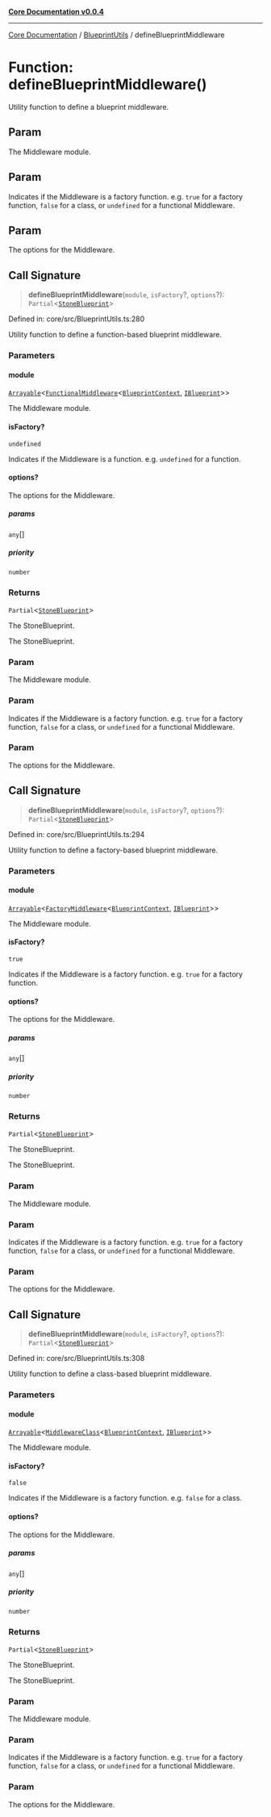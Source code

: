 [**Core Documentation v0.0.4**](../../README.md)

***

[Core Documentation](../../modules.md) / [BlueprintUtils](../README.md) / defineBlueprintMiddleware

# Function: defineBlueprintMiddleware()

Utility function to define a blueprint middleware.

## Param

The Middleware module.

## Param

Indicates if the Middleware is a factory function. e.g. `true` for a factory function, `false` for a class, or `undefined` for a functional Middleware.

## Param

The options for the Middleware.

## Call Signature

> **defineBlueprintMiddleware**(`module`, `isFactory`?, `options`?): `Partial`\<[`StoneBlueprint`](../../options/StoneBlueprint/interfaces/StoneBlueprint.md)\>

Defined in: core/src/BlueprintUtils.ts:280

Utility function to define a function-based blueprint middleware.

### Parameters

#### module

[`Arrayable`](../../declarations/type-aliases/Arrayable.md)\<[`FunctionalMiddleware`](../../declarations/type-aliases/FunctionalMiddleware.md)\<[`BlueprintContext`](../../declarations/interfaces/BlueprintContext.md), [`IBlueprint`](../../declarations/type-aliases/IBlueprint.md)\>\>

The Middleware module.

#### isFactory?

`undefined`

Indicates if the Middleware is a function. e.g. `undefined` for a function.

#### options?

The options for the Middleware.

##### params

`any`[]

##### priority

`number`

### Returns

`Partial`\<[`StoneBlueprint`](../../options/StoneBlueprint/interfaces/StoneBlueprint.md)\>

The StoneBlueprint.

The StoneBlueprint.

### Param

The Middleware module.

### Param

Indicates if the Middleware is a factory function. e.g. `true` for a factory function, `false` for a class, or `undefined` for a functional Middleware.

### Param

The options for the Middleware.

## Call Signature

> **defineBlueprintMiddleware**(`module`, `isFactory`?, `options`?): `Partial`\<[`StoneBlueprint`](../../options/StoneBlueprint/interfaces/StoneBlueprint.md)\>

Defined in: core/src/BlueprintUtils.ts:294

Utility function to define a factory-based blueprint middleware.

### Parameters

#### module

[`Arrayable`](../../declarations/type-aliases/Arrayable.md)\<[`FactoryMiddleware`](../../declarations/type-aliases/FactoryMiddleware.md)\<[`BlueprintContext`](../../declarations/interfaces/BlueprintContext.md), [`IBlueprint`](../../declarations/type-aliases/IBlueprint.md)\>\>

The Middleware module.

#### isFactory?

`true`

Indicates if the Middleware is a factory function. e.g. `true` for a factory function.

#### options?

The options for the Middleware.

##### params

`any`[]

##### priority

`number`

### Returns

`Partial`\<[`StoneBlueprint`](../../options/StoneBlueprint/interfaces/StoneBlueprint.md)\>

The StoneBlueprint.

The StoneBlueprint.

### Param

The Middleware module.

### Param

Indicates if the Middleware is a factory function. e.g. `true` for a factory function, `false` for a class, or `undefined` for a functional Middleware.

### Param

The options for the Middleware.

## Call Signature

> **defineBlueprintMiddleware**(`module`, `isFactory`?, `options`?): `Partial`\<[`StoneBlueprint`](../../options/StoneBlueprint/interfaces/StoneBlueprint.md)\>

Defined in: core/src/BlueprintUtils.ts:308

Utility function to define a class-based blueprint middleware.

### Parameters

#### module

[`Arrayable`](../../declarations/type-aliases/Arrayable.md)\<[`MiddlewareClass`](../../declarations/type-aliases/MiddlewareClass.md)\<[`BlueprintContext`](../../declarations/interfaces/BlueprintContext.md), [`IBlueprint`](../../declarations/type-aliases/IBlueprint.md)\>\>

The Middleware module.

#### isFactory?

`false`

Indicates if the Middleware is a factory function. e.g. `false` for a class.

#### options?

The options for the Middleware.

##### params

`any`[]

##### priority

`number`

### Returns

`Partial`\<[`StoneBlueprint`](../../options/StoneBlueprint/interfaces/StoneBlueprint.md)\>

The StoneBlueprint.

The StoneBlueprint.

### Param

The Middleware module.

### Param

Indicates if the Middleware is a factory function. e.g. `true` for a factory function, `false` for a class, or `undefined` for a functional Middleware.

### Param

The options for the Middleware.
